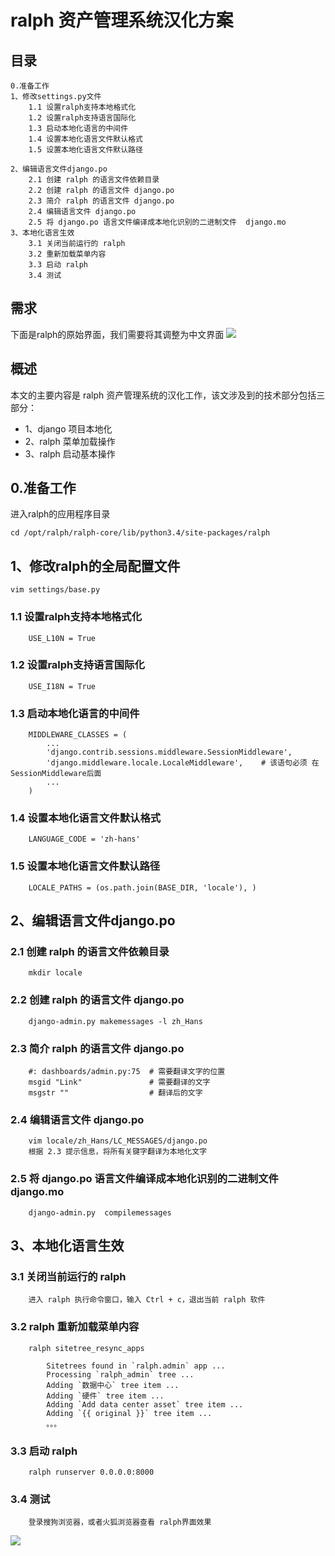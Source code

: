 # ralph 资产管理系统汉化方案
## 目录
	0.准备工作
	1、修改settings.py文件
		1.1 设置ralph支持本地格式化
		1.2 设置ralph支持语言国际化
		1.3 启动本地化语言的中间件
		1.4 设置本地化语言文件默认格式
		1.5 设置本地化语言文件默认路径
	
	2、编辑语言文件django.po
		2.1 创建 ralph 的语言文件依赖目录
		2.2 创建 ralph 的语言文件 django.po
		2.3 简介 ralph 的语言文件 django.po 
		2.4 编辑语言文件 django.po
		2.5 将 django.po 语言文件编译成本地化识别的二进制文件  django.mo
	3、本地化语言生效
		3.1 关闭当前运行的 ralph
		3.2 重新加载菜单内容
		3.3	启动 ralph
		3.4 测试
## 需求
下面是ralph的原始界面，我们需要将其调整为中文界面
![](http://i.imgur.com/C2u92kE.png)

## 概述
本文的主要内容是 ralph 资产管理系统的汉化工作，该文涉及到的技术部分包括三部分：

* 1、django 项目本地化
* 2、ralph 菜单加载操作
* 3、ralph 启动基本操作


## 0.准备工作
进入ralph的应用程序目录

	cd /opt/ralph/ralph-core/lib/python3.4/site-packages/ralph

## 1、修改ralph的全局配置文件
	vim settings/base.py
### 1.1 设置ralph支持本地格式化
		USE_L10N = True
### 1.2 设置ralph支持语言国际化
		USE_I18N = True
### 1.3 启动本地化语言的中间件
		MIDDLEWARE_CLASSES = (
			...
			'django.contrib.sessions.middleware.SessionMiddleware',
			'django.middleware.locale.LocaleMiddleware',	# 该语句必须 在SessionMiddleware后面
			...
		)
### 1.4 设置本地化语言文件默认格式
		LANGUAGE_CODE = 'zh-hans'
### 1.5 设置本地化语言文件默认路径
		LOCALE_PATHS = (os.path.join(BASE_DIR, 'locale'), )

## 2、编辑语言文件django.po
### 2.1 创建 ralph 的语言文件依赖目录
		mkdir locale
### 2.2 创建 ralph 的语言文件 django.po
		django-admin.py makemessages -l zh_Hans
### 2.3 简介 ralph 的语言文件 django.po 
		#: dashboards/admin.py:75  # 需要翻译文字的位置
		msgid "Link"			   # 需要翻译的文字
		msgstr ""				   # 翻译后的文字

### 2.4 编辑语言文件 django.po
		vim locale/zh_Hans/LC_MESSAGES/django.po
		根据 2.3 提示信息，将所有关键字翻译为本地化文字
### 2.5 将 django.po 语言文件编译成本地化识别的二进制文件  django.mo
		django-admin.py  compilemessages
## 3、本地化语言生效
### 3.1 关闭当前运行的 ralph
		进入 ralph 执行命令窗口，输入 Ctrl + c，退出当前 ralph 软件
### 3.2 ralph 重新加载菜单内容
		ralph sitetree_resync_apps
		
			Sitetrees found in `ralph.admin` app ...
			Processing `ralph_admin` tree ...
			Adding `数据中心` tree item ...
			Adding `硬件` tree item ...
			Adding `Add data center asset` tree item ...
			Adding `{{ original }}` tree item ...
			。。。

### 3.3	启动 ralph
		ralph runserver 0.0.0.0:8000
### 3.4 测试
		登录搜狗浏览器，或者火狐浏览器查看 ralph界面效果
![](http://i.imgur.com/KjwKGfm.png)
